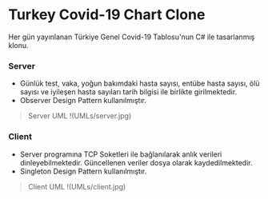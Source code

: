 # Turkey Covid-19 Chart Clone

Her gün yayınlanan Türkiye Genel Covid-19 Tablosu'nun C# ile tasarlanmış klonu.

### Server

  - Günlük test, vaka, yoğun bakımdaki hasta sayısı, entübe hasta sayısı, ölü sayısı ve iyileşen hasta sayıları tarih bilgisi ile birlikte girilmektedir. 
  - Observer Design Pattern kullanılmıştır.
  
>Server UML
>!(UMLs/server.jpg)

### Client

  - Server programına TCP Soketleri ile bağlanılarak anlık verileri dinleyebilmektedir. Güncellenen veriler dosya olarak kaydedilmektedir.  
  - Singleton Design Pattern kullanılmıştır.
  
>Client UML
>!(UMLs/client.jpg)
